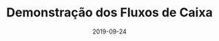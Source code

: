 ---
title: "Demonstração dos Fluxos de Caixa"
date: "2019-09-24"
section: "Aprenda"
sectionSlug: "aprenda"
category: "Finanças"
categorySlug: "financas"
subcategory: "Contabilidade"
subcategorySlug: "contabilidade"
featuredImage: "financas"
pageType: "page"
order: 5
---